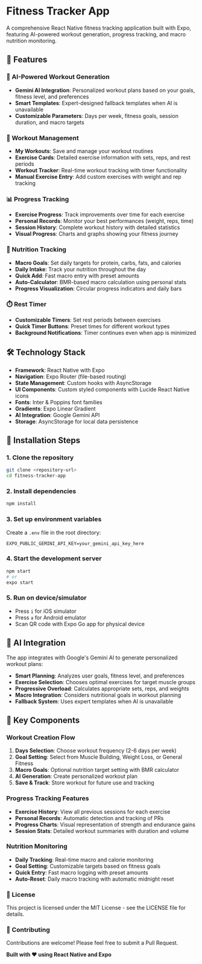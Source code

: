 # Fitness Tracker App

A comprehensive React Native fitness tracking application built with Expo, featuring AI-powered workout generation, progress tracking, and macro nutrition monitoring.

## 🚀 Features

### 🤖 AI-Powered Workout Generation
- **Gemini AI Integration**: Personalized workout plans based on your goals, fitness level, and preferences
- **Smart Templates**: Expert-designed fallback templates when AI is unavailable
- **Customizable Parameters**: Days per week, fitness goals, session duration, and macro targets

### 💪 Workout Management
- **My Workouts**: Save and manage your workout routines
- **Exercise Cards**: Detailed exercise information with sets, reps, and rest periods
- **Workout Tracker**: Real-time workout tracking with timer functionality
- **Manual Exercise Entry**: Add custom exercises with weight and rep tracking

### 📊 Progress Tracking
- **Exercise Progress**: Track improvements over time for each exercise
- **Personal Records**: Monitor your best performances (weight, reps, time)
- **Session History**: Complete workout history with detailed statistics
- **Visual Progress**: Charts and graphs showing your fitness journey

### 🍎 Nutrition Tracking
- **Macro Goals**: Set daily targets for protein, carbs, fats, and calories
- **Daily Intake**: Track your nutrition throughout the day
- **Quick Add**: Fast macro entry with preset amounts
- **Auto-Calculator**: BMR-based macro calculation using personal stats
- **Progress Visualization**: Circular progress indicators and daily bars

### ⏱️ Rest Timer
- **Customizable Timers**: Set rest periods between exercises
- **Quick Timer Buttons**: Preset times for different workout types
- **Background Notifications**: Timer continues even when app is minimized

## 🛠️ Technology Stack

- **Framework**: React Native with Expo
- **Navigation**: Expo Router (file-based routing)
- **State Management**: Custom hooks with AsyncStorage
- **UI Components**: Custom styled components with Lucide React Native icons
- **Fonts**: Inter & Poppins font families
- **Gradients**: Expo Linear Gradient
- **AI Integration**: Google Gemini API
- **Storage**: AsyncStorage for local data persistence

## 📱 Installation Steps

### 1. Clone the repository
```bash
git clone <repository-url>
cd fitness-tracker-app
```

### 2. Install dependencies
```bash
npm install
```

### 3. Set up environment variables
Create a `.env` file in the root directory:
```
EXPO_PUBLIC_GEMINI_API_KEY=your_gemini_api_key_here
```

### 4. Start the development server
```bash
npm start
# or
expo start
```

### 5. Run on device/simulator
- Press `i` for iOS simulator
- Press `a` for Android emulator
- Scan QR code with Expo Go app for physical device

## 🤖 AI Integration

The app integrates with Google's Gemini AI to generate personalized workout plans:

- **Smart Planning**: Analyzes user goals, fitness level, and preferences
- **Exercise Selection**: Chooses optimal exercises for target muscle groups
- **Progressive Overload**: Calculates appropriate sets, reps, and weights
- **Macro Integration**: Considers nutritional goals in workout planning
- **Fallback System**: Uses expert templates when AI is unavailable

## 🔧 Key Components

### Workout Creation Flow
1. **Days Selection**: Choose workout frequency (2-6 days per week)
2. **Goal Setting**: Select from Muscle Building, Weight Loss, or General Fitness
3. **Macro Goals**: Optional nutrition target setting with BMR calculator
4. **AI Generation**: Create personalized workout plan
5. **Save & Track**: Store workout for future use and tracking

### Progress Tracking Features
- **Exercise History**: View all previous sessions for each exercise
- **Personal Records**: Automatic detection and tracking of PRs
- **Progress Charts**: Visual representation of strength and endurance gains
- **Session Stats**: Detailed workout summaries with duration and volume

### Nutrition Monitoring
- **Daily Tracking**: Real-time macro and calorie monitoring
- **Goal Setting**: Customizable targets based on fitness goals
- **Quick Entry**: Fast macro logging with preset amounts
- **Auto-Reset**: Daily macro tracking with automatic midnight reset

### 📄 License
This project is licensed under the MIT License - see the LICENSE file for details.

### 🤝 Contributing
Contributions are welcome! Please feel free to submit a Pull Request.

**Built with ❤️ using React Native and Expo**
